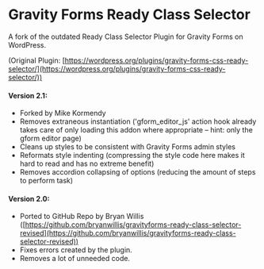 # Gravity Forms Ready Class Selector

A fork of the outdated Ready Class Selector Plugin for Gravity Forms on WordPress.

(Original Plugin: [https://wordpress.org/plugins/gravity-forms-css-ready-selector/](https://wordpress.org/plugins/gravity-forms-css-ready-selector/))

#### Version 2.1:
* Forked by Mike Kormendy
* Removes extraneous instantiation ('gform\_editor\_js' action hook already takes care of only loading this addon where appropriate – hint: only the gform editor page)
* Cleans up styles to be consistent with Gravity Forms admin styles
* Reformats style indenting (compressing the style code here makes it hard to read and has no extreme benefit)
* Removes accordion collapsing of options (reducing the amount of steps to perform task)

#### Version 2.0:
* Ported to GitHub Repo by Bryan Willis ([https://github.com/bryanwillis/gravityforms-ready-class-selector-revised](https://github.com/bryanwillis/gravityforms-ready-class-selector-revised))
* Fixes errors created by the plugin.
* Removes a lot of unneeded code.

